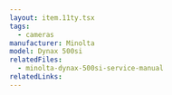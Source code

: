 ```yaml
---
layout: item.11ty.tsx
tags:
  - cameras
manufacturer: Minolta
model: Dynax 500si
relatedFiles:
  - minolta-dynax-500si-service-manual
relatedLinks:
---
```

